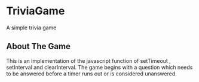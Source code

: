 # TriviaGame
A simple trivia game
## About The Game
This is an implementation of the javascript function of setTimeout , setInterval and clearInterval. The game begins with a question which needs to be answered before a timer runs out or is considered unanswered.
